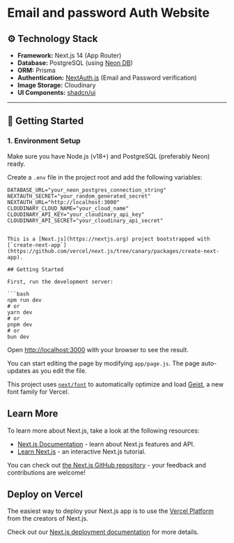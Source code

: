 # Email and password Auth Website

## ⚙️ Technology Stack

- **Framework:** Next.js 14 (App Router)
- **Database:** PostgreSQL (using [Neon DB](https://neon.tech))
- **ORM:** Prisma
- **Authentication:** [NextAuth.js](https://next-auth.js.org) (Email and Password verification)
- **Image Storage:** Cloudinary
- **UI Components:** [shadcn/ui](https://ui.shadcn.com)

---

## 🚀 Getting Started

### 1. Environment Setup

Make sure you have Node.js (v18+) and PostgreSQL (preferably Neon) ready.

Create a `.env` file in the project root and add the following variables:

````env
DATABASE_URL="your_neon_postgres_connection_string"
NEXTAUTH_SECRET="your_random_generated_secret"
NEXTAUTH_URL="http://localhost:3000"
CLOUDINARY_CLOUD_NAME="your_cloud_name"
CLOUDINARY_API_KEY="your_cloudinary_api_key"
CLOUDINARY_API_SECRET="your_cloudinary_api_secret"


This is a [Next.js](https://nextjs.org) project bootstrapped with [`create-next-app`](https://github.com/vercel/next.js/tree/canary/packages/create-next-app).

## Getting Started

First, run the development server:

```bash
npm run dev
# or
yarn dev
# or
pnpm dev
# or
bun dev
````

Open [http://localhost:3000](http://localhost:3000) with your browser to see the result.

You can start editing the page by modifying `app/page.js`. The page auto-updates as you edit the file.

This project uses [`next/font`](https://nextjs.org/docs/app/building-your-application/optimizing/fonts) to automatically optimize and load [Geist](https://vercel.com/font), a new font family for Vercel.

## Learn More

To learn more about Next.js, take a look at the following resources:

- [Next.js Documentation](https://nextjs.org/docs) - learn about Next.js features and API.
- [Learn Next.js](https://nextjs.org/learn) - an interactive Next.js tutorial.

You can check out [the Next.js GitHub repository](https://github.com/vercel/next.js) - your feedback and contributions are welcome!

## Deploy on Vercel

The easiest way to deploy your Next.js app is to use the [Vercel Platform](https://vercel.com/new?utm_medium=default-template&filter=next.js&utm_source=create-next-app&utm_campaign=create-next-app-readme) from the creators of Next.js.

Check out our [Next.js deployment documentation](https://nextjs.org/docs/app/building-your-application/deploying) for more details.
